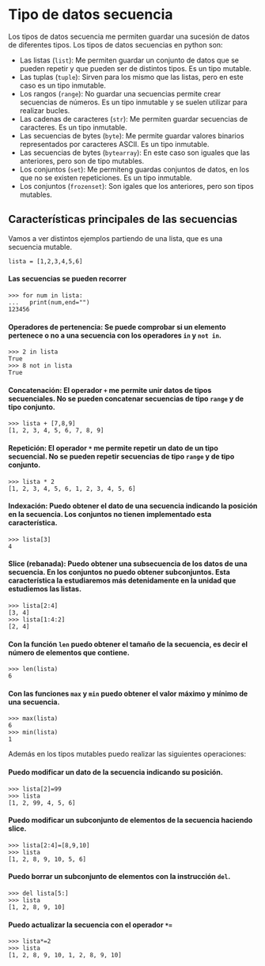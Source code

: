# Tipo de datos secuencia

Los tipos de datos secuencia me permiten guardar una sucesión de datos de diferentes tipos. Los tipos de datos secuencias en python son: 

* Las listas (`list`): Me permiten guardar un conjunto de datos que se pueden repetir y que pueden ser de distintos tipos. Es un tipo mutable.
* Las tuplas (`tuple`): Sirven para los mismo que las listas, pero en este caso es un tipo inmutable. 
* Los rangos (`range`): No guardar una secuencias permite crear secuencias de números. Es un tipo inmutable y se suelen utilizar para realizar bucles.
* Las cadenas de caracteres (`str`): Me permiten guardar secuencias de caracteres. Es un tipo inmutable. 
* Las secuencias de bytes (`byte`): Me permite guardar valores binarios representados por caracteres ASCII. Es un tipo inmutable.
* Las secuencias de bytes (`bytearray`): En este caso son iguales que las anteriores, pero son de tipo mutables.
* Los conjuntos (`set`): Me permiteng guardas conjuntos de datos, en los que no se existen repeticiones. Es un tipo inmutable.
* Los conjuntos (`frozenset`): Son igales que los anteriores, pero son tipos mutables.


## Características principales de las secuencias

Vamos a ver distintos ejemplos partiendo de una lista, que es una secuencia mutable.

	lista = [1,2,3,4,5,6]

#### Las secuencias se pueden recorrer
	>>> for num in lista:
	...   print(num,end="")
	123456

#### Operadores de pertenencia: Se puede comprobar si un elemento pertenece o no a una secuencia con los operadores `in` y `not in`.

	>>> 2 in lista
	True
	>>> 8 not in lista
	True

#### Concatenación: El operador `+` me permite unir datos de tipos secuenciales. No se pueden concatenar secuencias de tipo `range` y de tipo conjunto.

	>>> lista + [7,8,9]
	[1, 2, 3, 4, 5, 6, 7, 8, 9]

#### Repetición: El operador `*` me permite repetir un dato de un tipo secuencial. No se pueden repetir secuencias de tipo `range` y de tipo conjunto.

	>>> lista * 2
	[1, 2, 3, 4, 5, 6, 1, 2, 3, 4, 5, 6]

#### Indexación: Puedo obtener el dato de una secuencia indicando la posición en la secuencia. Los conjuntos no tienen implementado esta característica.

	>>> lista[3]
	4
	
#### Slice (rebanada): Puedo obtener una subsecuencia de los datos de una secuencia. En los conjuntos no puedo obtener subconjuntos. Esta característica la estudiaremos más detenidamente en la unidad que estudiemos las listas.

	>>> lista[2:4]
	[3, 4]
	>>> lista[1:4:2]
	[2, 4]

#### Con la función `len` puedo obtener el tamaño de la secuencia, es decir el número de elementos que contiene.

	>>> len(lista)
	6

#### Con las funciones `max` y `min` puedo obtener el valor máximo y mínimo de una secuencia.

	>>> max(lista)
	6
	>>> min(lista)
	1
	
Además en los tipos mutables puedo realizar las siguientes operaciones:

#### Puedo modificar un dato de la secuencia indicando su posición.

	>>> lista[2]=99
	>>> lista
	[1, 2, 99, 4, 5, 6]
	
#### Puedo modificar un subconjunto de elementos de la secuencia haciendo slice.

	>>> lista[2:4]=[8,9,10]
	>>> lista
	[1, 2, 8, 9, 10, 5, 6]

#### Puedo borrar un subconjunto de elementos con la instrucción `del`.

	>>> del lista[5:]
	>>> lista
	[1, 2, 8, 9, 10]

#### Puedo actualizar la secuencia con el operador `*=`

	>>> lista*=2
	>>> lista
	[1, 2, 8, 9, 10, 1, 2, 8, 9, 10]
